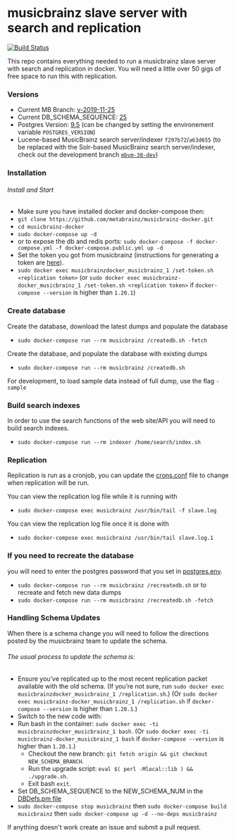 musicbrainz slave server with search and replication
==================

[![Build Status](https://travis-ci.org/metabrainz/musicbrainz-docker.svg?branch=master)](https://travis-ci.org/metabrainz/musicbrainz-docker)

This repo contains everything needed to run a musicbrainz slave server with search and replication in docker.
You will need a little over 50 gigs of free space to run this with replication.

### Versions
* Current MB Branch: [v-2019-11-25](musicbrainz-dockerfile/Dockerfile#L32)
* Current DB_SCHEMA_SEQUENCE: [25](musicbrainz-dockerfile/DBDefs.pm#L112)
* Postgres Version: [9.5](docker-compose.yml)
  (can be changed by setting the environement variable `POSTGRES_VERSION`)
* Lucene-based MusicBrainz search server/indexer `f297b72`/`a63d655`
  (to be replaced with the Solr-based MusicBrainz search server/indexer,
   check out the development branch [`mbvm-38-dev`](https://github.com/metabrainz/musicbrainz-docker/tree/mbvm-38-dev))

### Installation

###### Install and Start
* Make sure you have installed docker and docker-compose then:
* `git clone https://github.com/metabrainz/musicbrainz-docker.git`
* `cd musicbrainz-docker`
* `sudo docker-compose up -d`
* or to expose the db and redis ports: `sudo docker-compose -f docker-compose.yml -f docker-compose.public.yml up -d`
* Set the token you got from musicbrainz (instructions for generating a token are [here](http://blog.musicbrainz.org/2015/05/19/schema-change-release-2015-05-18-including-upgrade-instructions/)).
* `sudo docker exec musicbrainzdocker_musicbrainz_1 /set-token.sh <replication token>`
  (or `sudo docker exec musicbrainz-docker_musicbrainz_1 /set-token.sh <replication token>` if `docker-compose --version` is higher than `1.20.1`)


### Create database
Create the database, download the latest dumps and populate the database

* `sudo docker-compose run --rm musicbrainz /createdb.sh -fetch`

Create the database, and populate the database with existing dumps

* `sudo docker-compose run --rm musicbrainz /createdb.sh`

For development, to load sample data instead of full dump, use the flag `-sample`

### Build search indexes
In order to use the search functions of the web site/API you will need to build search indexes.

* `sudo docker-compose run --rm indexer /home/search/index.sh`

### Replication
Replication is run as a cronjob, you can update the [crons.conf](musicbrainz-dockerfile/scripts/crons.conf) file to change when replication will be run.

You can view the replication log file while it is running with
* `sudo docker-compose exec musicbrainz /usr/bin/tail -f slave.log`

You can view the replication log file once it is done with
* `sudo docker-compose exec musicbrainz /usr/bin/tail slave.log.1`

### If you need to recreate the database
you will need to enter the postgres password that you set in [postgres.env](postgres-dockerfile/postgres.env).
* `sudo docker-compose run --rm musicbrainz /recreatedb.sh`
or to recreate and fetch new data dumps
* `sudo docker-compose run --rm musicbrainz /recreatedb.sh -fetch`

### Handling Schema Updates
When there is a schema change you will need to follow the directions posted by the musicbrainz team to update the schema.

###### The usual process to update the schema is:

* Ensure you’ve replicated up to the most recent replication packet available with the old schema.
  (If you’re not sure, run `sudo docker exec musicbrainzdocker_musicbrainz_1 /replication.sh`.)
  (Or `sudo docker exec musicbrainz-docker_musicbrainz_1 /replication.sh` if `docker-compose --version` is higher than `1.20.1`.)
* Switch to the new code with:
* Run bash in the container: `sudo docker exec -ti musicbrainzdocker_musicbrainz_1 bash`.
  (Or `sudo docker exec -ti musicbrainz-docker_musicbrainz_1 bash` if `docker-compose --version` is higher than `1.20.1`.)
  * Checkout the new branch: `git fetch origin && git checkout NEW_SCHEMA_BRANCH`.
  * Run the upgrade script: `eval $( perl -Mlocal::lib ) && ./upgrade.sh`.
  * Exit bash `exit`.
* Set DB_SCHEMA_SEQUENCE to the NEW_SCHEMA_NUM in the [DBDefs.pm file](musicbrainz-dockerfile/DBDefs.pm#L112)
* `sudo docker-compose stop musicbrainz` then `sudo docker-compose build musicbrainz` then `sudo docker-compose up -d --no-deps musicbrainz`

If anything doesn't work create an issue and submit a pull request.
